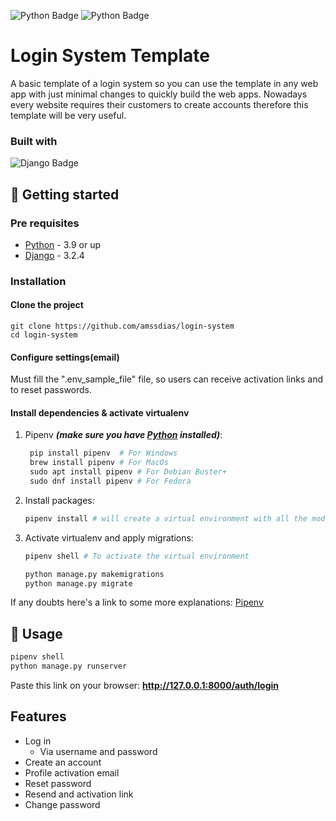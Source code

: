 [python-download]: https://www.python.org/downloads/
[django-link]: https://www.djangoproject.com/

![Python Badge](https://img.shields.io/badge/Python-3.9-blue?logo=python)
![Python Badge](https://img.shields.io/badge/Django-3.2.4-092E20?logo=django)


# Login System Template

<!-- <p align="center">
    <img src="media/website.png" width="900px">
</p> -->

A basic template of a login system so you can use the template in any web app with just minimal changes to quickly build the web apps. Nowadays every website requires their customers to create accounts therefore this template will be very useful.

### Built with

![Django Badge](https://img.shields.io/badge/-Django-092E20?style=for-the-badge&labelColor=black&logo=django&logoColor=white)


## :hammer: Getting started

### Pre requisites

- [Python][python-download] - 3.9 or up
- [Django][django-link] - 3.2.4


### Installation

#### Clone the project

```
git clone https://github.com/amssdias/login-system
cd login-system
```

#### Configure settings(email)

Must fill the ".env_sample_file" file, so users can receive activation links and to reset passwords.


#### Install dependencies & activate virtualenv

1. Pipenv ***(make sure you have [Python][python-download] installed)***:

	```python
     pip install pipenv  # For Windows
     brew install pipenv # For MacOs
     sudo apt install pipenv # For Debian Buster+
     sudo dnf install pipenv # For Fedora

    ```
    
2. Install packages:

	```python
    pipenv install # will create a virtual environment with all the modules needed
    ```

3. Activate virtualenv and apply migrations:

	```python
    pipenv shell # To activate the virtual environment

    python manage.py makemigrations
    python manage.py migrate
    ```

If any doubts here's a link to some more explanations: [Pipenv](https://pipenv-fork.readthedocs.io/en/latest/basics.html)



## :mag_right: Usage


```python
pipenv shell
python manage.py runserver
```

Paste this link on your browser:
**http://127.0.0.1:8000/auth/login**


## Features

- Log in
	- Via username and password
- Create an account
- Profile activation email
- Reset password
- Resend and activation link
- Change password